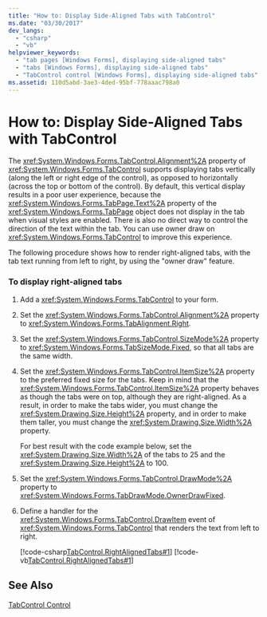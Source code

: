 ```yaml
---
title: "How to: Display Side-Aligned Tabs with TabControl"
ms.date: "03/30/2017"
dev_langs: 
  - "csharp"
  - "vb"
helpviewer_keywords: 
  - "tab pages [Windows Forms], displaying side-aligned tabs"
  - "tabs [Windows Forms], displaying side-aligned tabs"
  - "TabControl control [Windows Forms], displaying side-aligned tabs"
ms.assetid: 110d5abd-3ae3-4ded-95bf-778aaac798a0
---
```

# How to: Display Side-Aligned Tabs with TabControl
The <xref:System.Windows.Forms.TabControl.Alignment%2A> property of <xref:System.Windows.Forms.TabControl> supports displaying tabs vertically (along the left or right edge of the control), as opposed to horizontally (across the top or bottom of the control). By default, this vertical display results in a poor user experience, because the <xref:System.Windows.Forms.TabPage.Text%2A> property of the <xref:System.Windows.Forms.TabPage> object does not display in the tab when visual styles are enabled. There is also no direct way to control the direction of the text within the tab. You can use owner draw on <xref:System.Windows.Forms.TabControl> to improve this experience.  
  
 The following procedure shows how to render right-aligned tabs, with the tab text running from left to right, by using the "owner draw" feature.  
  
### To display right-aligned tabs  
  
1. Add a <xref:System.Windows.Forms.TabControl> to your form.  
  
2. Set the <xref:System.Windows.Forms.TabControl.Alignment%2A> property to <xref:System.Windows.Forms.TabAlignment.Right>.  
  
3. Set the <xref:System.Windows.Forms.TabControl.SizeMode%2A> property to <xref:System.Windows.Forms.TabSizeMode.Fixed>, so that all tabs are the same width.  
  
4. Set the <xref:System.Windows.Forms.TabControl.ItemSize%2A> property to the preferred fixed size for the tabs. Keep in mind that the <xref:System.Windows.Forms.TabControl.ItemSize%2A> property behaves as though the tabs were on top, although they are right-aligned. As a result, in order to make the tabs wider, you must change the <xref:System.Drawing.Size.Height%2A> property, and in order to make them taller, you must change the <xref:System.Drawing.Size.Width%2A> property.  
  
    For best result with the code example below, set the <xref:System.Drawing.Size.Width%2A> of the tabs to 25 and the <xref:System.Drawing.Size.Height%2A> to 100.  
  
5. Set the <xref:System.Windows.Forms.TabControl.DrawMode%2A> property to <xref:System.Windows.Forms.TabDrawMode.OwnerDrawFixed>.  
  
6. Define a handler for the <xref:System.Windows.Forms.TabControl.DrawItem> event of <xref:System.Windows.Forms.TabControl> that renders the text from left to right.  
  
    [!code-csharp[TabControl.RightAlignedTabs#1](../../../../samples/snippets/csharp/VS_Snippets_Winforms/TabControl.RightAlignedTabs/CS/Form1.cs#1)]
    [!code-vb[TabControl.RightAlignedTabs#1](../../../../samples/snippets/visualbasic/VS_Snippets_Winforms/TabControl.RightAlignedTabs/VB/Form1.vb#1)]  
  
## See Also  
 [TabControl Control](../../../../docs/framework/winforms/controls/tabcontrol-control-windows-forms.md)
